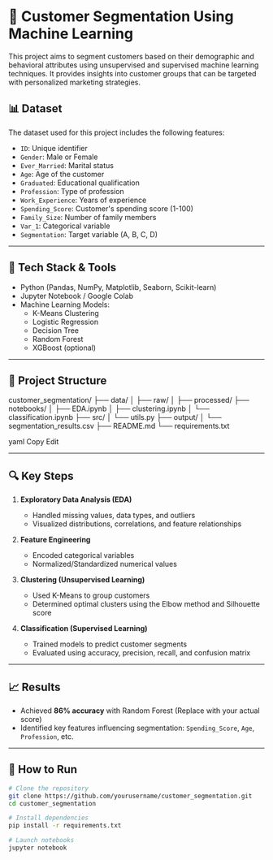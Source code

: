 # 🧠 Customer Segmentation Using Machine Learning

This project aims to segment customers based on their demographic and behavioral attributes using unsupervised and supervised machine learning techniques. It provides insights into customer groups that can be targeted with personalized marketing strategies.

## 📊 Dataset

The dataset used for this project includes the following features:

- `ID`: Unique identifier
- `Gender`: Male or Female
- `Ever_Married`: Marital status
- `Age`: Age of the customer
- `Graduated`: Educational qualification
- `Profession`: Type of profession
- `Work_Experience`: Years of experience
- `Spending_Score`: Customer's spending score (1-100)
- `Family_Size`: Number of family members
- `Var_1`: Categorical variable
- `Segmentation`: Target variable (A, B, C, D)


---

## 🧰 Tech Stack & Tools

- Python (Pandas, NumPy, Matplotlib, Seaborn, Scikit-learn)
- Jupyter Notebook / Google Colab
- Machine Learning Models:
  - K-Means Clustering
  - Logistic Regression
  - Decision Tree
  - Random Forest
  - XGBoost (optional)

---

## 📌 Project Structure

customer_segmentation/
├── data/
│ ├── raw/
│ ├── processed/
├── notebooks/
│ ├── EDA.ipynb
│ ├── clustering.ipynb
│ └── classification.ipynb
├── src/
│ └── utils.py
├── output/
│ └── segmentation_results.csv
├── README.md
└── requirements.txt

yaml
Copy
Edit

---

## 🔍 Key Steps

1. **Exploratory Data Analysis (EDA)**  
   - Handled missing values, data types, and outliers  
   - Visualized distributions, correlations, and feature relationships  

2. **Feature Engineering**  
   - Encoded categorical variables  
   - Normalized/Standardized numerical values  

3. **Clustering (Unsupervised Learning)**  
   - Used K-Means to group customers  
   - Determined optimal clusters using the Elbow method and Silhouette score  

4. **Classification (Supervised Learning)**  
   - Trained models to predict customer segments  
   - Evaluated using accuracy, precision, recall, and confusion matrix  

---

## 📈 Results

- Achieved **86% accuracy** with Random Forest (Replace with your actual score)
- Identified key features influencing segmentation: `Spending_Score`, `Age`, `Profession`, etc.

---

## 📌 How to Run

```bash
# Clone the repository
git clone https://github.com/yourusername/customer_segmentation.git
cd customer_segmentation

# Install dependencies
pip install -r requirements.txt

# Launch notebooks
jupyter notebook
